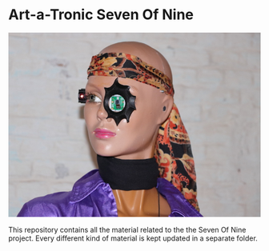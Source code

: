 # Art-a-Tronic Seven Of Nine

![Beta Version](images/Mannequin14.JPG)

This repository contains all the material related to the the Seven Of Nine project. Every different kind of material is kept updated in a separate folder.


